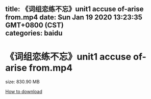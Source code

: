 
title: 《词组恋练不忘》unit1 accuse of-arise from.mp4
date: Sun Jan 19 2020 13:23:35 GMT+0800 (CST)    
categories: baidu
---

# 《词组恋练不忘》unit1 accuse of-arise from.mp4
size: 830.90 MB
 
 

[How to download](https://bpcam.bemobtrk.com/go/2ceec3aa-1ca2-46d6-b9ff-aaa5c184517c?jno=944)